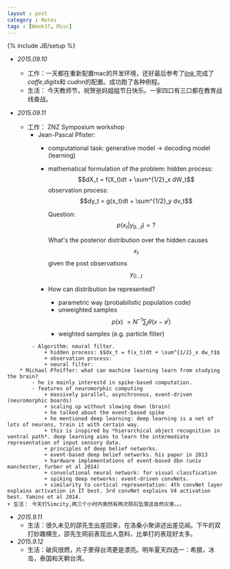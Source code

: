 ```yaml
---
layout : post
category : Notes
tags : [Week37, Misc]
---
```


{% include JB/setup %}

- *2015.09.10*
    + 工作：一天都在重新配置mac的开发环境，还好最后参考了<a href="http://christopher5106.github.io/big/data/2015/07/16/deep-learning-install-caffe-cudnn-cuda-for-digits-python-on-mac-osx.html" target="blank">*link*</a>,完成了 *caffe*,*digits*和 *cudnn*的配置。成功跑了各种例程。
    + 生活： 今天教师节，祝贺爸妈姐姐节日快乐。一家四口有三口都在教育战线奋战。

- *2015.09.11*
    + 工作： ZNZ Symposium workshop
        * Jean-Pascal Pfister: 
            - computational task: generative model -> decoding model (learning)
            - mathematical formulation of the problem: 
                hidden process: $$dX_t = f(X_t)dt + \sum^{1/2}_x dW_t$$
                observation process: $$dy_t = g(x_t)dt + \sum^{1/2}_y dv_t$$

                Question: $$p(x_t| y_{0...t})=?$$

                What's the posterior distribution over the hidden causes $$x_t$$ given the post observations $$y_{0...t}$$
            - How can distribution be represented?
                + parametric way (probabilistic population code)
                + unweighted samples $$p(x)~= N^{-1}\sum_j \theta(x-x^j)$$
                + weighted samples (e.g. particle filter)
<!--more-->
            - Algorithm: neural filter.
                + hidden process: $$dx_t = f(x_t)dt + \sum^{1/2}_x dw_t$$
                + observation process:
                + neural filter:
        * Michael Pfeiffer: what can machine learning learn from studying the brain?
            - he is mainly interestd in spike-based computation.
            - features of neuromorphic computing
                + massively parallel, asynchronous, event-driven (neuromorphic boards)
                + scaling up without slowing down (brain)
                + he talked about the event-based spike
                + he mentioned deep learning: deep learning is a net of lots of neurons, train it with certain way.
                + this is inspired by *hierarchical object recognition in ventral path*. deep learning aims to learn the intermediate representation of input sensory data.
                + principles of deep belief networks.
                + event-based deep belief networks. his paper in 2013
                + hardware implementations of event-based dbn (univ manchester, furber et al 2014)
                + convolutional neural network: for visual classfication
                + spiking deep networks: event-driven convNets.
                + similarity to cortical representation: 4th convNet layer explains activation in IT best. 3rd convNet explains V4 activation best. Yamins et al 2014.
    + 生活： 今天打Simcity,两三个小时内竟然有两次陨石坠落这自然灾害。。。
- *2015.9.11*
    + 生活：很久未见的邵先生出差回来，在洛桑小聚讲述出差见闻。下午的双打妙趣横生，邵先生网前表现出人意料，比单打的表现好太多。
- *2015.9.12*
    + 生活：破风很燃，片子里得台湾更是漂亮。明年夏天四选一：希腊，冰岛，泰国和天朝台湾。